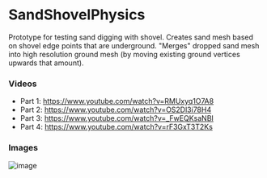 # SandShovelPhysics
Prototype for testing sand digging with shovel.
Creates sand mesh based on shovel edge points that are underground.
"Merges" dropped sand mesh into high resolution ground mesh (by moving existing ground vertices upwards that amount).

### Videos
- Part 1: https://www.youtube.com/watch?v=RMUxyq1O7A8
- Part 2: https://www.youtube.com/watch?v=OS2Dl3i78H4
- Part 3: https://www.youtube.com/watch?v=_FwEQKsaNBI
- Part 4: https://www.youtube.com/watch?v=rF3GxT3T2Ks

### Images
![image](https://github.com/unitycoder/SandShovelPhysics/assets/5438317/dd3368f6-2fe9-4659-828b-dac9ac74e25d)
